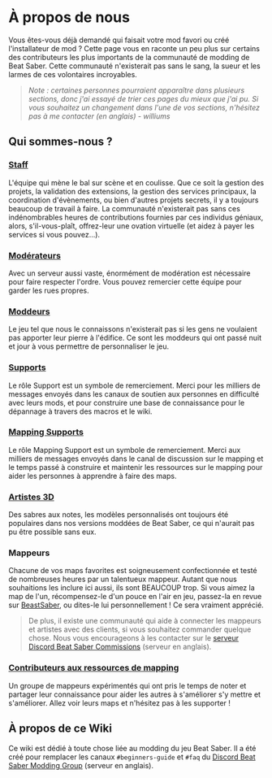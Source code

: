 # À propos de nous
Vous êtes-vous déjà demandé qui faisait votre mod favori ou créé l'installateur de mod ? Cette page vous en raconte un peu plus sur certains des contributeurs les plus importants de la communauté de modding de Beat Saber. Cette communauté n'existerait pas sans le sang, la sueur et les larmes de ces volontaires incroyables.

> *Note : certaines personnes pourraient apparaître dans plusieurs sections, donc j'ai essayé de trier ces pages du mieux que j'ai pu. Si vous souhaitez un changement dans l'une de vos sections, n'hésitez pas à me contacter (en anglais) - williums*

## Qui sommes-nous ?
### [Staff](/fr/about/staff.md)
L'équipe qui mène le bal sur scène et en coulisse. Que ce soit la gestion des projets, la validation des extensions, la gestion des services principaux, la coordination d'évènements, ou bien d'autres projets secrets, il y a toujours beaucoup de travail à faire. La communauté n'existerait pas sans ces indénombrables heures de contributions fournies par ces individus géniaux, alors, s'il-vous-plaît, offrez-leur une ovation virtuelle (et aidez à payer les services si vous pouvez...).

### [Modérateurs](/fr/about/moderators.md)
Avec un serveur aussi vaste, énormément de modération est nécessaire pour faire respecter l'ordre. Vous pouvez remercier cette équipe pour garder les rues propres.

### [Moddeurs](/fr/about/modders.md)
Le jeu tel que nous le connaissons n'existerait pas si les gens ne voulaient pas apporter leur pierre à l'édifice. Ce sont les moddeurs qui ont passé nuit et jour à vous permettre de personnaliser le jeu.

### [Supports](/fr/about/supports.md)
Le rôle Support est un symbole de remerciement. Merci pour les milliers de messages envoyés dans les canaux de soutien aux personnes en difficulté avec leurs mods, et pour construire une base de connaissance pour le dépannage à travers des macros et le wiki.

### [Mapping Supports](/fr/about/mapping-supports.md)
Le rôle Mapping Support est un symbole de remerciement. Merci aux milliers de messages envoyés dans le canal de discussion sur le mapping et le temps passé à construire et maintenir les ressources sur le mapping pour aider les personnes à apprendre à faire des maps.

### [Artistes 3D](/fr/about/3d-artists.md)
Des sabres aux notes, les modèles personnalisés ont toujours été populaires dans nos versions moddées de Beat Saber, ce qui n'aurait pas pu être possible sans eux.

### Mappeurs
Chacune de vos maps favorites est soigneusement confectionnée et testé de nombreuses heures par un talentueux mappeur. Autant que nous souhaitions les inclure ici aussi, ils sont BEAUCOUP trop. Si vous aimez la map de l'un, récompensez-le d'un pouce en l'air en jeu, passez-la en revue sur [BeastSaber](https://bsaber.com), ou dites-le lui personnellement ! Ce sera vraiment apprécié.

> De plus, il existe une communauté qui aide à connecter les mappeurs et artistes avec des clients, si vous souhaitez commander quelque chose. Nous vous encourageons à les contacter sur le [serveur Discord Beat Saber Commissions](https://discord.gg/4RbcH5G) (serveur en anglais).

### [Contributeurs aux ressources de mapping](/fr/mapping/mapping-credits.md)
Un groupe de mappeurs expérimentés qui ont pris le temps de noter et partager leur connaissance pour aider les autres à s'améliorer s'y mettre et s'améliorer. Allez voir leurs maps et n'hésitez pas à les supporter !

## À propos de ce Wiki
Ce wiki est dédié à toute chose liée au modding du jeu Beat Saber.
Il a été créé pour remplacer les canaux `#beginners-guide` et `#faq` du [Discord Beat Saber Modding Group](https://discord.gg/beatsabermods) (serveur en anglais).
